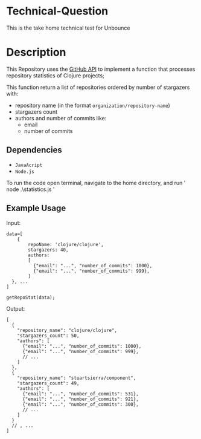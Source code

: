 # Technical-Question

This is the take home technical test for Unbounce

# Description

This Repository uses the [GitHub API](https://developer.github.com/v3/) to implement a function
that processes repository statistics of Clojure projects; 


This function  return a list of repositories ordered by number of stargazers
with:

  - repository name (in the format `organization/repository-name`)
  - stargazers count
  - authors and number of commits like:
    - email
    - number of commits

## Dependencies

* `JavaAcript`
* `Node.js`

To run the code open terminal, navigate to the home directory, and run ' node .\statistics.js '

## Example Usage

Input:

```
data=[
    { 
        repoName: 'clojure/clojure',
        stargazers: 40,
        authors:
        [
          {"email": "...", "number_of_commits": 1000},
          {"email": "...", "number_of_commits": 999},     
        ]     
  }, ...
]

getRepoStat(data);
```

Output:

```
[
  {
    "repository_name": "clojure/clojure",
    "stargazers_count": 50,
    "authors": [
      {"email": "...", "number_of_commits": 1000},
      {"email": "...", "number_of_commits": 999},
      // ...
    ]
  },
  {
    "repository_name": "stuartsierra/component",
    "stargazers_count": 49,
    "authors": [
      {"email": "...", "number_of_commits": 531},
      {"email": "...", "number_of_commits": 921},
      {"email": "...", "number_of_commits": 300},
      // ...
    ]
  }
  // , ...
]
